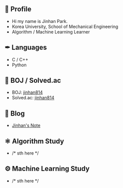 ## 👋 Profile

- Hi my name is Jinhan Park.
- Korea University, School of Mechanical Engineering
- Algorithm / Machine Learning Learner

## ✒ Languages

- C / C++
- Python

## 📄 BOJ / Solved.ac

- BOJ: [jinhan814](https://www.acmicpc.net/user/jinhan814)
- Solved.ac: [jinhan814](https://solved.ac/profile/jinhan814)

## 📒 Blog

- [Jinhan's Note](https://blog.naver.com/jinhan814)

## ⚛ Algorithm Study

- /* sth here */

## ⚙ Machine Learning Study

- /* sth here */
